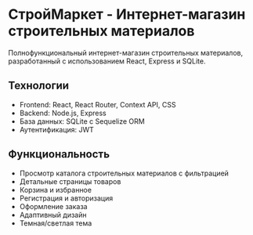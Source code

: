 # СтройМаркет - Интернет-магазин строительных материалов

Полнофункциональный интернет-магазин строительных материалов, разработанный с использованием React, Express и SQLite.

## Технологии
- Frontend: React, React Router, Context API, CSS
- Backend: Node.js, Express
- База данных: SQLite с Sequelize ORM
- Аутентификация: JWT

## Функциональность
- Просмотр каталога строительных материалов с фильтрацией
- Детальные страницы товаров
- Корзина и избранное
- Регистрация и авторизация
- Оформление заказа
- Адаптивный дизайн
- Темная/светлая тема

